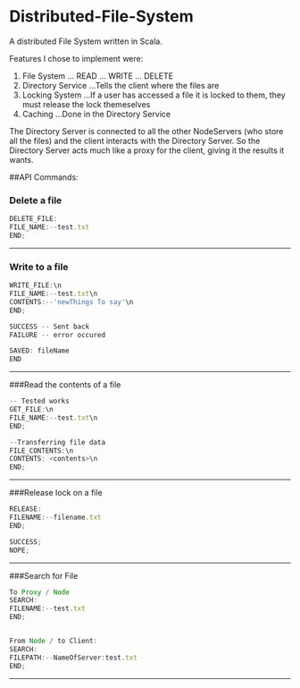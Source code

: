 # Distributed-File-System
A distributed File System written in Scala.

Features I chose to implement were:

1. File System
... READ
... WRITE
... DELETE
2. Directory Service 
...Tells the client where the files are
3. Locking System 
...If a user has accessed a file it is locked to them, they must release the lock themeselves
4. Caching
...Done in the Directory Service


The Directory Server is connected to all the other NodeServers (who store all the files) and the client interacts with the Directory Server. So the Directory Server acts much like a proxy for the client, giving it the results it wants.

##API Commands:
### Delete a file
```Javascript
DELETE_FILE:
FILE_NAME:--test.txt
END;
```
---

### Write to a file
```javascript
WRITE_FILE:\n
FILE_NAME:--test.txt\n
CONTENTS:--'newThings To say'\n
END;

SUCCESS -- Sent back
FAILURE -- error occured

SAVED: fileName
END
```
---

###Read the contents of a file
```javascript
-- Tested works
GET_FILE:\n
FILE_NAME:--test.txt\n
END;

--Transferring file data
FILE_CONTENTS:\n
CONTENTS: <contents>\n
END;
```
---

###Release lock on a file
```javascript
RELEASE:
FILENAME:--filename.txt
END;

SUCCESS;
NOPE;
```
---

###Search for File
```javascript
To Proxy / Node
SEARCH:
FILENAME:--test.txt
END;


From Node / to Client:
SEARCH:
FILEPATH:--NameOfServer:test.txt
END;
```
---

